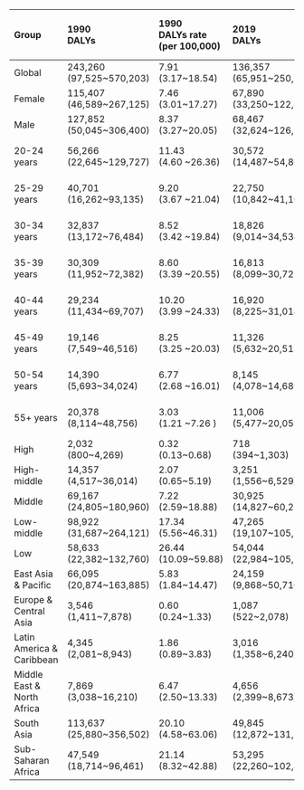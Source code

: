 |Group                      |1990<br>DALYs               |1990<br>DALYs rate (per 100,000) |2019<br>DALYs               |2019<br>DALYs rate (per 100,000) |2021<br>DALYs              |2021<br>DALYs rate (per 100,000) |DALYs number<br>AAPC (95%CI)<br>1990-2019 |DALYs number<br>AAPC (95%CI)<br>2019-2021 |DALYs rate<br>AAPC (95%CI)<br>1990-2019 |DALYs rate<br>AAPC (95%CI)<br>2019-2021 |
|:--------------------------|:---------------------------|:--------------------------------|:---------------------------|:--------------------------------|:--------------------------|:--------------------------------|:-----------------------------------------|:-----------------------------------------|:---------------------------------------|:---------------------------------------|
|Global                     |243,260<br>(97,525~570,203) |7.91<br>(3.17~18.54)             |136,357<br>(65,951~250,707) |2.66<br>(1.29~4.89)              |57,690<br>(23,499~119,149) |1.10<br>(0.45~2.27)              |-1.76 (-2.02~-1.50)***                    |-36.93 (-41.96~-31.46)***                 |-3.73 (-3.98~-3.48)***                  |-37.28 (-40.09~-34.35)***               |
|Female                     |115,407<br>(46,589~267,125) |7.46<br>(3.01~17.27)             |67,890<br>(33,250~122,840)  |2.62<br>(1.28~4.74)              |28,108<br>(10,776~58,684)  |1.06<br>(0.41~2.21)              |-1.59 (-1.85~-1.33)***                    |-37.72 (-42.66~-32.35)***                 |-3.57 (-3.83~-3.31)***                  |-38.03 (-40.90~-35.02)***               |
|Male                       |127,852<br>(50,045~306,400) |8.37<br>(3.27~20.05)             |68,467<br>(32,624~126,565)  |2.70<br>(1.29~4.99)              |29,582<br>(12,612~60,662)  |1.14<br>(0.48~2.33)              |-2.16 (-2.36~-1.96)***                    |-36.05 (-38.34~-33.68)***                 |-3.88 (-4.12~-3.63)***                  |-36.55 (-39.30~-33.68)***               |
|20-24 years                |56,266<br>(22,645~129,727)  |11.43<br>(4.60 ~26.36)           |30,572<br>(14,487~54,861)   |5.14 <br>(2.44 ~9.22 )           |12,281<br>(4,729~26,019)   |2.06 <br>(0.79 ~4.36 )           |-2.10 (-2.32~-1.89)***                    |-38.59 (-40.98~-36.10)***                 |-2.49 (-3.05~-1.92)***                  |-38.85 (-44.19~-33.00)***               |
|25-29 years                |40,701<br>(16,262~93,135)   |9.20 <br>(3.67 ~21.04)           |22,750<br>(10,842~41,166)   |3.82 <br>(1.82 ~6.91 )           |9,545<br>(3,785~19,856)    |1.62 <br>(0.64 ~3.37 )           |-1.86 (-1.98~-1.75)***                    |-38.38 (-42.76~-33.66)***                 |-3.13 (-3.44~-2.81)***                  |-35.14 (-38.74~-31.34)***               |
|30-34 years                |32,837<br>(13,172~76,484)   |8.52 <br>(3.42 ~19.84)           |18,826<br>(9,014~34,534)    |3.14 <br>(1.50 ~5.76 )           |8,206<br>(3,391~17,076)    |1.36 <br>(0.56 ~2.82 )           |-1.73 (-1.95~-1.50)***                    |-35.65 (-40.17~-30.79)***                 |-3.34 (-3.55~-3.13)***                  |-36.80 (-39.28~-34.22)***               |
|35-39 years                |30,309<br>(11,952~72,382)   |8.60 <br>(3.39 ~20.55)           |16,813<br>(8,099~30,721)    |3.13 <br>(1.51 ~5.72 )           |7,252<br>(2,988~14,888)    |1.29 <br>(0.53 ~2.65 )           |-2.05 (-2.27~-1.84)***                    |-35.91 (-38.41~-33.30)***                 |-3.10 (-3.23~-2.98)***                  |-38.69 (-43.59~-33.37)***               |
|40-44 years                |29,234<br>(11,434~69,707)   |10.20<br>(3.99 ~24.33)           |16,920<br>(8,225~31,014)    |3.46 <br>(1.68 ~6.34 )           |7,295<br>(3,022~14,978)    |1.46 <br>(0.60 ~2.99 )           |-1.76 (-1.97~-1.56)***                    |-36.21 (-40.00~-32.19)***                 |-3.50 (-3.65~-3.34)***                  |-36.36 (-42.45~-29.63)***               |
|45-49 years                |19,146<br>(7,549~46,516)    |8.25 <br>(3.25 ~20.03)           |11,326<br>(5,632~20,513)    |2.40 <br>(1.20 ~4.35 )           |4,833<br>(2,023~9,864)     |1.02 <br>(0.43 ~2.08 )           |-1.77 (-2.01~-1.53)***                    |-36.79 (-39.28~-34.19)***                 |-4.22 (-4.59~-3.85)***                  |-36.56 (-41.83~-30.82)***               |
|50-54 years                |14,390<br>(5,693~34,024)    |6.77 <br>(2.68 ~16.01)           |8,145<br>(4,078~14,689)     |1.87 <br>(0.94 ~3.38 )           |3,556<br>(1,522~7,124)     |0.80 <br>(0.34 ~1.60 )           |-1.95 (-2.23~-1.67)***                    |-35.35 (-38.59~-31.95)***                 |-4.25 (-4.32~-4.17)***                  |-36.04 (-39.18~-32.73)***               |
|55+ years                  |20,378<br>(8,114~48,756)    |3.03 <br>(1.21 ~7.26 )           |11,006<br>(5,477~20,059)    |0.78 <br>(0.39 ~1.43 )           |4,721<br>(2,042~9,827)     |0.32 <br>(0.14 ~0.66 )           |-2.09 (-2.23~-1.95)***                    |-36.79 (-39.02~-34.48)***                 |-4.35 (-4.47~-4.23)***                  |-38.93 (-43.68~-33.78)***               |
|High                       |2,032<br>(800~4,269)        |0.32<br>(0.13~0.68)              |718<br>(394~1,303)          |0.08<br>(0.05~0.15)              |141<br>(50~301)            |0.02<br>(0.01~0.03)              |-3.51 (-3.75~-3.26)***                    |-53.00 (-56.56~-49.14)***                 |-4.49 (-4.71~-4.27)***                  |-53.22 (-56.47~-49.72)***               |
|High-middle                |14,357<br>(4,517~36,014)    |2.07<br>(0.65~5.19)              |3,251<br>(1,556~6,529)      |0.33<br>(0.16~0.66)              |1,348<br>(417~3,674)       |0.13<br>(0.04~0.37)              |-4.92 (-5.57~-4.28)***                    |-35.19 (-40.17~-29.79)***                 |-6.09 (-6.72~-5.46)***                  |-35.40 (-40.27~-30.13)***               |
|Middle                     |69,167<br>(24,805~180,960)  |7.22<br>(2.59~18.88)             |30,925<br>(14,827~60,273)   |1.86<br>(0.89~3.63)              |10,718<br>(3,782~24,062)   |0.63<br>(0.22~1.42)              |-2.78 (-2.97~-2.58)***                    |-41.77 (-43.94~-39.52)***                 |-4.61 (-4.85~-4.37)***                  |-42.22 (-44.72~-39.61)***               |
|Low-middle                 |98,922<br>(31,687~264,121)  |17.34<br>(5.56~46.31)            |47,265<br>(19,107~105,532)  |4.24<br>(1.72~9.48)              |20,806<br>(6,926~52,107)   |1.80<br>(0.60~4.50)              |-2.45 (-2.72~-2.17)***                    |-37.06 (-40.18~-33.78)***                 |-4.68 (-4.95~-4.42)***                  |-38.08 (-41.14~-34.87)***               |
|Low                        |58,633<br>(22,382~132,760)  |26.44<br>(10.09~59.88)           |54,044<br>(22,984~105,203)  |10.77<br>(4.58~20.96)            |24,659<br>(9,549~51,718)   |4.62<br>(1.79~9.70)              |-0.37 (-0.68~-0.06)*                      |-32.71 (-38.95~-25.84)***                 |-3.14 (-3.43~-2.85)***                  |-34.85 (-40.67~-28.47)***               |
|East Asia & Pacific        |66,095<br>(20,874~163,885)  |5.83<br>(1.84~14.47)             |24,159<br>(9,868~50,710)    |1.38<br>(0.57~2.90)              |5,994<br>(1,610~14,009)    |0.34<br>(0.09~0.79)              |-3.47 (-3.73~-3.21)***                    |-48.37 (-52.60~-43.75)***                 |-4.86 (-5.07~-4.65)***                  |-48.37 (-51.76~-44.75)***               |
|Europe & Central Asia      |3,546<br>(1,411~7,878)      |0.60<br>(0.24~1.33)              |1,087<br>(522~2,078)        |0.15<br>(0.07~0.29)              |161<br>(55~386)            |0.02<br>(0.01~0.05)              |-3.66 (-4.39~-2.93)***                    |-59.04 (-64.56~-52.66)***                 |-4.24 (-4.96~-3.50)***                  |-59.06 (-64.59~-52.67)***               |
|Latin America & Caribbean  |4,345<br>(2,081~8,943)      |1.86<br>(0.89~3.83)              |3,016<br>(1,358~6,240)      |0.69<br>(0.31~1.42)              |571<br>(212~1,549)         |0.13<br>(0.05~0.34)              |-1.32 (-1.52~-1.12)***                    |-56.47 (-58.17~-54.70)***                 |-3.44 (-3.64~-3.25)***                  |-56.98 (-58.69~-55.20)***               |
|Middle East & North Africa |7,869<br>(3,038~16,210)     |6.47<br>(2.50~13.33)             |4,656<br>(2,399~8,673)      |1.62<br>(0.83~3.01)              |1,035<br>(406~2,328)       |0.35<br>(0.14~0.78)              |-1.24 (-1.68~-0.80)***                    |-52.69 (-56.71~-48.30)***                 |-4.16 (-4.59~-3.73)***                  |-53.47 (-57.46~-49.11)***               |
|South Asia                 |113,637<br>(25,880~356,502) |20.10<br>(4.58~63.06)            |49,845<br>(12,872~131,783)  |4.35<br>(1.12~11.51)             |24,442<br>(4,855~68,458)   |2.05<br>(0.41~5.74)              |-3.42 (-4.53~-2.30)***                    |-26.97 (-34.05~-19.12)***                 |-5.75 (-6.82~-4.66)***                  |-28.34 (-35.30~-20.64)***               |
|Sub-Saharan Africa         |47,549<br>(18,714~96,461)   |21.14<br>(8.32~42.88)            |53,295<br>(22,260~102,861)  |10.21<br>(4.26~19.70)            |25,446<br>(9,737~53,958)   |4.59<br>(1.76~9.73)              |0.49 (0.20~0.79)**                        |-33.33 (-36.66~-29.83)***                 |-2.55 (-2.89~-2.22)***                  |-33.57 (-40.38~-25.99)***               |
